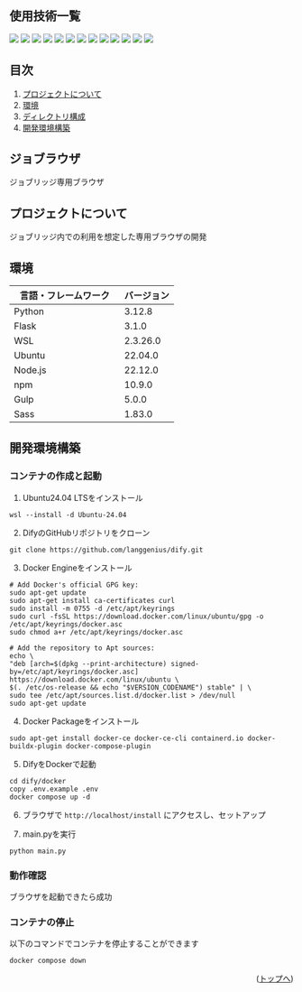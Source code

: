 <div id="top"></div>

## 使用技術一覧

<p style="display: inline">
  <!-- フロントエンドのフレームワーク一覧 -->
  <img src="https://img.shields.io/badge/-Node.js-339933.svg?logo=node.js&style=for-the-badge">
  <img src="https://img.shields.io/badge/-Gulp-DA4648.svg?logo=gulp&style=for-the-badge">
  <img src="https://img.shields.io/badge/-Sass-CC6699.svg?logo=sass&style=for-the-badge">
  <img src="https://img.shields.io/badge/-Npm-CB3837.svg?logo=npm&style=for-the-badge">
  <!-- フロントエンドの言語一覧 -->
  <img src="https://img.shields.io/badge/-Html5-E34F26.svg?logo=html5&style=for-the-badge">
  <img src="https://img.shields.io/badge/-Css3-1572B6.svg?logo=css3&style=for-the-badge">
  <img src="https://img.shields.io/badge/-Javascript-F7DF1E.svg?logo=javascript&style=for-the-badge">
  <!-- バックエンドのフレームワーク一覧 -->
  <img src="https://img.shields.io/badge/-Flask-000000.svg?logo=flask&style=for-the-badge">
  <!-- バックエンドの言語一覧 -->
  <img src="https://img.shields.io/badge/-Python-3776AB.svg?logo=python&style=for-the-badge">
  <img src="https://img.shields.io/badge/-Cplusplus-00599C.svg?logo=cplusplus&style=for-the-badge">
  <img src="https://img.shields.io/badge/-Powershell-5391FE.svg?logo=powershell&style=for-the-badge">
  <!-- インフラ一覧 -->
  <img src="https://img.shields.io/badge/-Docker-1488C6.svg?logo=docker&style=for-the-badge">
  <img src="https://img.shields.io/badge/-Ubuntu-E95420.svg?logo=ubuntu&style=for-the-badge">
</p>

## 目次

1. [プロジェクトについて](#プロジェクトについて)
2. [環境](#環境)
3. [ディレクトリ構成](#ディレクトリ構成)
4. [開発環境構築](#開発環境構築)

## ジョブラウザ

ジョブリッジ専用ブラウザ

## プロジェクトについて

ジョブリッジ内での利用を想定した専用ブラウザの開発

## 環境

<!-- 言語、フレームワーク、ミドルウェア、インフラの一覧とバージョンを記載 -->

| 言語・フレームワーク  　| バージョン |
| --------------------- | ---------- |
| Python                | 3.12.8     |
| Flask                 | 3.1.0      |
| WSL                   | 2.3.26.0   |
| Ubuntu                | 22.04.0    |
| Node.js               | 22.12.0    |
| npm                   | 10.9.0     |
| Gulp                  | 5.0.0      |
| Sass                  | 1.83.0     |

## 開発環境構築

<!-- コンテナの作成方法、パッケージのインストール方法など、開発環境構築に必要な情報を記載 -->

### コンテナの作成と起動

1. Ubuntu24.04 LTSをインストール
```
wsl --install -d Ubuntu-24.04
```

2. DifyのGitHubリポジトリをクローン
```
git clone https://github.com/langgenius/dify.git
```

3. Docker Engineをインストール
```
# Add Docker's official GPG key:
sudo apt-get update
sudo apt-get install ca-certificates curl
sudo install -m 0755 -d /etc/apt/keyrings
sudo curl -fsSL https://download.docker.com/linux/ubuntu/gpg -o /etc/apt/keyrings/docker.asc
sudo chmod a+r /etc/apt/keyrings/docker.asc

# Add the repository to Apt sources:
echo \
"deb [arch=$(dpkg --print-architecture) signed-by=/etc/apt/keyrings/docker.asc] https://download.docker.com/linux/ubuntu \
$(. /etc/os-release && echo "$VERSION_CODENAME") stable" | \
sudo tee /etc/apt/sources.list.d/docker.list > /dev/null
sudo apt-get update
```

4. Docker Packageをインストール
```
sudo apt-get install docker-ce docker-ce-cli containerd.io docker-buildx-plugin docker-compose-plugin
```

5. DifyをDockerで起動
```
cd dify/docker
copy .env.example .env
docker compose up -d
```

6. ブラウザで `http://localhost/install` にアクセスし、セットアップ

7. main.pyを実行
```
python main.py
```

### 動作確認

ブラウザを起動できたら成功

### コンテナの停止

以下のコマンドでコンテナを停止することができます
```
docker compose down
```

<p align="right">(<a href="#top">トップへ</a>)</p>
